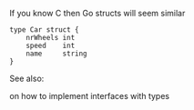 If you know C then Go structs will seem similar

    type Car struct {
        nrWheels int
        speed    int
        name     string
    }

See also:

on how to implement interfaces with types
